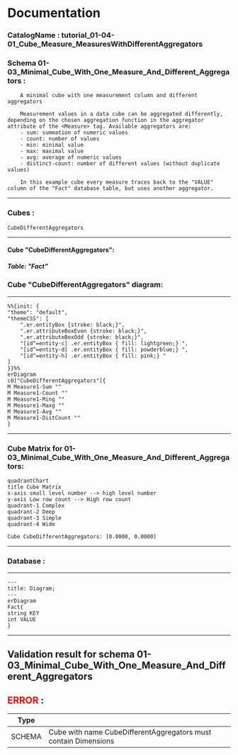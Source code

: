 # Documentation
### CatalogName : tutorial_01-04-01_Cube_Measure_MeasuresWithDifferentAggregators
### Schema 01-03_Minimal_Cube_With_One_Measure_And_Different_Aggregators : 

		
		A minimal cube with one measurement column and different aggregators
		
		Measurement values in a data cube can be aggregated differently, depending on the chosen aggregation function in the aggregator attribute of the <Measure> tag. Available aggregators are:
		- sum: summation of numeric values
		- count: number of values
		- min: minimal value
		- max: maximal value
		- avg: average of numeric values
		- distinct-count: number of different values (without duplicate values)
		
		In this example cube every measure traces back to the "VALUE" column of the "Fact" database table, but uses another aggregator. 
		
  
---
### Cubes :

    CubeDifferentAggregators

---
#### Cube "CubeDifferentAggregators":

    

##### Table: "Fact"

### Cube "CubeDifferentAggregators" diagram:

---

```mermaid
%%{init: {
"theme": "default",
"themeCSS": [
    ".er.entityBox {stroke: black;}",
    ".er.attributeBoxEven {stroke: black;}",
    ".er.attributeBoxOdd {stroke: black;}",
    "[id^=entity-c] .er.entityBox { fill: lightgreen;} ",
    "[id^=entity-d] .er.entityBox { fill: powderblue;} ",
    "[id^=entity-h] .er.entityBox { fill: pink;} "
]
}}%%
erDiagram
c0["CubeDifferentAggregators"]{
M Measure1-Sum ""
M Measure1-Count ""
M Measure1-Ming ""
M Measure1-Maxg ""
M Measure1-Avg ""
M Measure1-DistCount ""
}
```
---
### Cube Matrix for 01-03_Minimal_Cube_With_One_Measure_And_Different_Aggregators:
```mermaid
quadrantChart
title Cube Matrix
x-axis small level number --> high level number
y-axis Low row count --> High row count
quadrant-1 Complex
quadrant-2 Deep
quadrant-3 Simple
quadrant-4 Wide

Cube CubeDifferentAggregators: [0.0000, 0.0000]
```
---
### Database :
---
```mermaid
---
title: Diagram;
---
erDiagram
Fact{
string KEY
int VALUE
}

```
---
## Validation result for schema 01-03_Minimal_Cube_With_One_Measure_And_Different_Aggregators
## <span style='color: red;'>ERROR</span> : 
|Type|   |
|----|---|
|SCHEMA|Cube with name CubeDifferentAggregators must contain Dimensions|

